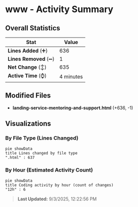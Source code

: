 # www - Activity Summary 

## Overall Statistics

| Stat                   | Value                                                             |
| ---------------------- | ----------------------------------------------------------------- |
| **Lines Added** (➕)   | 636                                          |
| **Lines Removed** (➖) | 1                                        |
| **Net Change** (↕)    | 635                |
| **Active Time** (⌚)   | 4 minutes |


## Modified Files
- **landing-service-mentoring-and-support.html** (+636, -1)

## Visualizations

### By File Type (Lines Changed)

```mermaid
pie showData
title Lines changed by file type
".html" : 637
```

### By Hour (Estimated Activity Count)

```mermaid
pie showData
title Coding activity by hour (count of changes)
"12h" : 6
```


> **Last Updated:** 9/3/2025, 12:22:56 PM